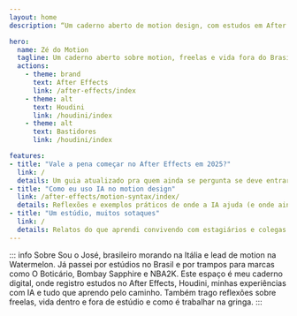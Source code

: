 ```yaml
---
layout: home
description: “Um caderno aberto de motion design, com estudos em After Effects, Houdini, IA e reflexões sobre freelas e vida fora do Brasil.”

hero:
  name: Zé do Motion
  tagline: Um caderno aberto sobre motion, freelas e vida fora do Brasil.
  actions:
    - theme: brand
      text: After Effects
      link: /after-effects/index
    - theme: alt
      text: Houdini
      link: /houdini/index
    - theme: alt
      text: Bastidores
      link: /houdini/index

features:
- title: "Vale a pena começar no After Effects em 2025?" 
  link: /
  details: Um guia atualizado pra quem ainda se pergunta se deve entrar no mundo do After.
- title: "Como eu uso IA no motion design"
  link: /after-effects/motion-syntax/index/
  details: Reflexões e exemplos práticos de onde a IA ajuda (e onde ainda não chega).
- title: "Um estúdio, muitos sotaques"
  link: /
  details: Relatos do que aprendi convivendo com estagiários e colegas de diferentes países.
---
```

::: info Sobre 
Sou o José, brasileiro morando na Itália e lead de motion na Watermelon. Já passei por estúdios no Brasil e por trampos para marcas como O Boticário, Bombay Sapphire e NBA2K. Este espaço é meu caderno digital, onde registro estudos no After Effects, Houdini, minhas experiências com IA e tudo que aprendo pelo caminho. Também trago reflexões sobre freelas, vida dentro e fora de estúdio e como é trabalhar na gringa. 
:::
